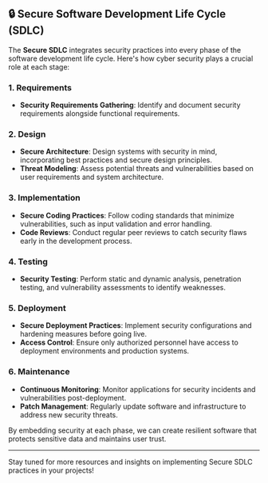 ## 🔒 Secure Software Development Life Cycle (SDLC)

The **Secure SDLC** integrates security practices into every phase of the software development life cycle. Here's how cyber security plays a crucial role at each stage:

### 1. Requirements
- **Security Requirements Gathering**: Identify and document security requirements alongside functional requirements.

### 2. Design
- **Secure Architecture**: Design systems with security in mind, incorporating best practices and secure design principles.
- **Threat Modeling**: Assess potential threats and vulnerabilities based on user requirements and system architecture.

### 3. Implementation
- **Secure Coding Practices**: Follow coding standards that minimize vulnerabilities, such as input validation and error handling.
- **Code Reviews**: Conduct regular peer reviews to catch security flaws early in the development process.

### 4. Testing
- **Security Testing**: Perform static and dynamic analysis, penetration testing, and vulnerability assessments to identify weaknesses.

### 5. Deployment
- **Secure Deployment Practices**: Implement security configurations and hardening measures before going live.
- **Access Control**: Ensure only authorized personnel have access to deployment environments and production systems.

### 6. Maintenance
- **Continuous Monitoring**: Monitor applications for security incidents and vulnerabilities post-deployment.
- **Patch Management**: Regularly update software and infrastructure to address new security threats.

By embedding security at each phase, we can create resilient software that protects sensitive data and maintains user trust.

---

Stay tuned for more resources and insights on implementing Secure SDLC practices in your projects!
